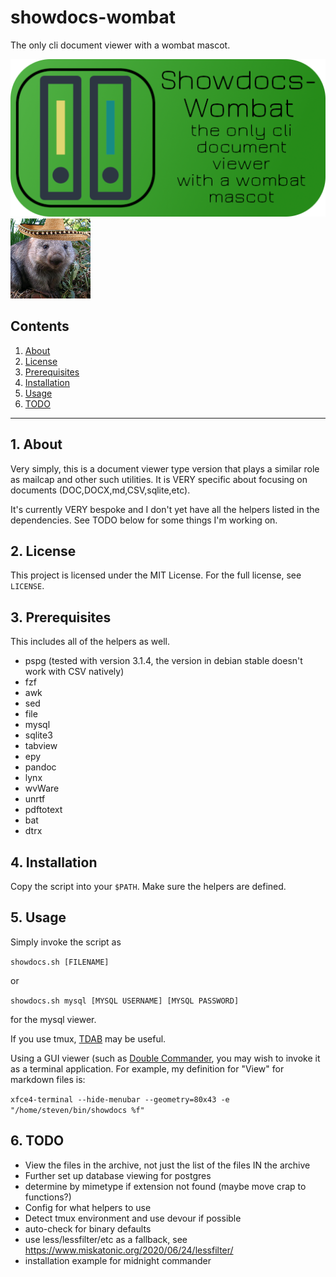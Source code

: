 # showdocs-wombat

The only cli document viewer with a wombat mascot.

![showdocs logo](https://raw.githubusercontent.com/uriel1998/showdocs-wombat/master/showdocs-wombat-open-graph.png "logo")
![mascot](https://github.com/uriel1998/showdocs-wombat/raw/master/128_senor_wombat.png "mascot")


## Contents
 1. [About](#1-about)
 2. [License](#2-license)
 3. [Prerequisites](#3-prerequisites)
 4. [Installation](#4-installation)
 5. [Usage](#6-usage)
 6. [TODO](#12-todo)

***

## 1. About

Very simply, this is a document viewer type version that plays a similar role 
as mailcap and other such utilities. It is VERY specific about focusing on 
documents (DOC,DOCX,md,CSV,sqlite,etc).  

It's currently VERY bespoke and I don't yet have all the helpers listed in the 
dependencies.  See TODO below for some things I'm working on.

## 2. License

This project is licensed under the MIT License. For the full license, see `LICENSE`.

## 3. Prerequisites 

This includes all of the helpers as well.

* pspg (tested with version 3.1.4, the version in debian stable doesn't work with CSV natively)
* fzf
* awk
* sed
* file
* mysql
* sqlite3
* tabview
* epy 
* pandoc
* lynx
* wvWare
* unrtf
* pdftotext
* bat
* dtrx 

## 4. Installation

Copy the script into your `$PATH`.  Make sure the helpers are defined.

## 5. Usage

Simply invoke the script as  

`showdocs.sh [FILENAME]`

or 

`showdocs.sh mysql [MYSQL USERNAME] [MYSQL PASSWORD]`

for the mysql viewer.

If you use tmux, [TDAB](https://uriel1998.github.io/tdab) may be useful.

Using a GUI viewer (such as [Double Commander](https://doublecmd.sourceforge.io/), 
you may wish to invoke it as a terminal application.  For example, my definition 
for "View" for markdown files is:

`xfce4-terminal --hide-menubar --geometry=80x43 -e "/home/steven/bin/showdocs %f"`

## 6. TODO

* View the files in the archive, not just the list of the files IN the archive
* Further set up database viewing for postgres
* determine by mimetype if extension not found (maybe move crap to functions?)
* Config for what helpers to use
* Detect tmux environment and use devour if possible
* auto-check for binary defaults
* use less/lessfilter/etc as a fallback, see https://www.miskatonic.org/2020/06/24/lessfilter/
* installation example for midnight commander
